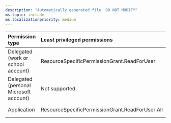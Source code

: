 ```yaml
---
description: "Automatically generated file. DO NOT MODIFY"
ms.topic: include
ms.localizationpriority: medium
---
```


|Permission type|Least privileged permissions|Higher privileged permissions|
|:---|:---|:---|
|Delegated (work or school account)|ResourceSpecificPermissionGrant.ReadForUser|TeamsAppInstallation.ReadWriteAndConsentForUser, TeamsAppInstallation.ReadWriteAndConsentSelfForUser|
|Delegated (personal Microsoft account)|Not supported.|Not supported.|
|Application|ResourceSpecificPermissionGrant.ReadForUser.All|TeamsAppInstallation.ReadWriteAndConsentForUser.All, TeamsAppInstallation.ReadWriteAndConsentSelfForUser.All|

